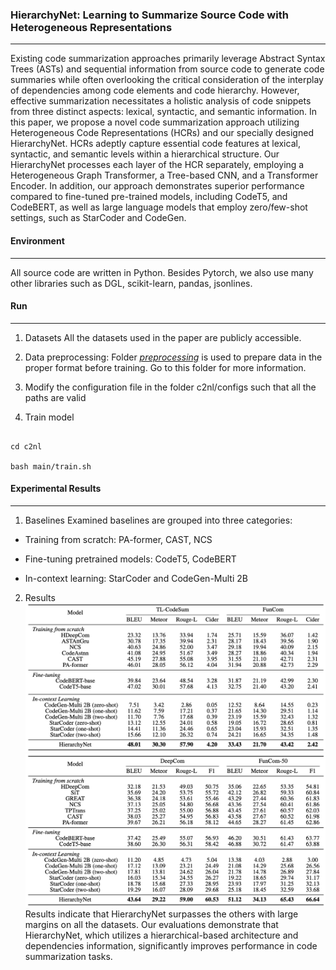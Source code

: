 ### HierarchyNet: Learning to Summarize Source Code with Heterogeneous Representations

***

Existing code summarization approaches primarily leverage Abstract Syntax Trees (ASTs) and sequential information from source code to generate code summaries while often overlooking the critical consideration of the interplay of dependencies among code elements and code hierarchy. However, effective summarization necessitates a holistic analysis of code snippets from three distinct aspects: lexical, syntactic, and semantic information. In this paper, we propose a novel code summarization approach utilizing Heterogeneous Code Representations (HCRs) and our specially designed HierarchyNet. HCRs adeptly capture essential code features at lexical, syntactic, and semantic levels within a hierarchical structure. Our HierarchyNet processes each layer of the HCR separately, employing a Heterogeneous Graph Transformer, a Tree-based CNN, and a Transformer Encoder. In addition, our approach demonstrates superior performance compared to fine-tuned pre-trained models, including CodeT5, and CodeBERT, as well as large language models that employ zero/few-shot settings, such as StarCoder and CodeGen. 
  

#### Environment

***

All source code are written in Python. Besides Pytorch, we also use many other libraries such as DGL, scikit-learn, pandas, jsonlines.

#### Run
***

1. Datasets
All the datasets used in the paper are publicly accessible.

3. Data preprocessing: 
Folder [*preprocessing*](https://github.com/FSoft-AI4Code/HierarchyNet/tree/master/preprocessing) is used to prepare data in the proper format before training. Go to this folder for more information.

4. Modify the configuration file in the folder c2nl/configs such that all the paths are valid

5. Train model

```

cd c2nl

bash main/train.sh

```
#### Experimental Results
***
1. Baselines
Examined baselines are grouped into three categories:

-   Training from scratch: PA-former, CAST, NCS
    
-   Fine-tuning pretrained models: CodeT5, CodeBERT
    
-   In-context learning: StarCoder and CodeGen-Multi 2B
2. Results
![tab1](assets/tab1.png)
![tab2](assets/tab2.png)
Results indicate that HierarchyNet surpasses the others with large margins on all the datasets. Our evaluations demonstrate that HierarchyNet, which utilizes a hierarchical-based architecture and dependencies information, significantly improves performance in code summarization tasks.